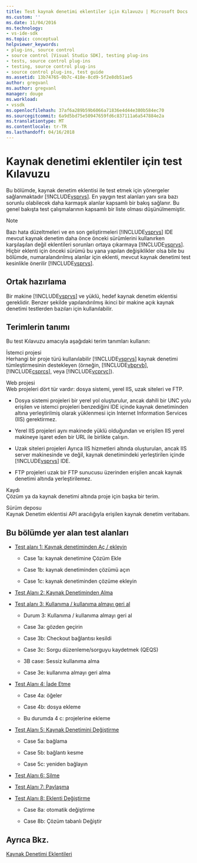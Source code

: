 ```yaml
---
title: Test kaynak denetimi eklentiler için Kılavuzu | Microsoft Docs
ms.custom: ''
ms.date: 11/04/2016
ms.technology:
- vs-ide-sdk
ms.topic: conceptual
helpviewer_keywords:
- plug-ins, source control
- source control [Visual Studio SDK], testing plug-ins
- tests, source control plug-ins
- testing, source control plug-ins
- source control plug-ins, test guide
ms.assetid: 13b74765-0b7c-418e-8cd9-5f2e8db51ae5
author: gregvanl
ms.author: gregvanl
manager: douge
ms.workload:
- vssdk
ms.openlocfilehash: 37af6a289b59b6066a71836e4d44e380b584ec70
ms.sourcegitcommit: 6a9d5bd75e50947659fd6c837111a6a547884e2a
ms.translationtype: MT
ms.contentlocale: tr-TR
ms.lasthandoff: 04/16/2018
---
```

# <a name="test-guide-for-source-control-plug-ins"></a>Kaynak denetimi eklentiler için test Kılavuzu
Bu bölümde, kaynak denetim eklentisi ile test etmek için yönergeler sağlanmaktadır [!INCLUDE[vsprvs](../../code-quality/includes/vsprvs_md.md)]. En yaygın test alanları yanı sıra bazı sorunlu olabilecek daha karmaşık alanlar kapsamlı bir bakış sağlanır. Bu genel bakışta test çalışmalarının kapsamlı bir liste olması düşünülmemiştir.  
  
> [!NOTE]
>  Bazı hata düzeltmeleri ve en son geliştirmeleri [!INCLUDE[vsprvs](../../code-quality/includes/vsprvs_md.md)] IDE mevcut kaynak denetim daha önce önceki sürümlerini kullanırken karşılaşılan değil eklentileri sorunları ortaya çıkarmaya [!INCLUDE[vsprvs](../../code-quality/includes/vsprvs_md.md)]. Hiçbir eklenti için önceki sürümü bu yana yapılan değişiklikler olsa bile bu bölümde, numaralandırılmış alanlar için eklenti, mevcut kaynak denetimi test kesinlikle önerilir [!INCLUDE[vsprvs](../../code-quality/includes/vsprvs_md.md)].  
  
## <a name="common-preparation"></a>Ortak hazırlama  
 Bir makine [!INCLUDE[vsprvs](../../code-quality/includes/vsprvs_md.md)] ve yüklü, hedef kaynak denetim eklentisi gereklidir. Benzer şekilde yapılandırılmış ikinci bir makine açık kaynak denetimi testlerden bazıları için kullanılabilir.  
  
## <a name="definition-of-terms"></a>Terimlerin tanımı  
 Bu test Kılavuzu amacıyla aşağıdaki terim tanımları kullanın:  
  
 İstemci projesi  
 Herhangi bir proje türü kullanılabilir [!INCLUDE[vsprvs](../../code-quality/includes/vsprvs_md.md)] kaynak denetimi tümleştirmesinin destekleyen (örneğin, [!INCLUDE[vbprvb](../../code-quality/includes/vbprvb_md.md)], [!INCLUDE[csprcs](../../data-tools/includes/csprcs_md.md)], veya [!INCLUDE[vcprvc](../../code-quality/includes/vcprvc_md.md)]).  
  
 Web projesi  
 Web projeleri dört tür vardır: dosya sistemi, yerel IIS, uzak siteleri ve FTP.  
  
-   Dosya sistemi projeleri bir yerel yol oluşturulur, ancak dahili bir UNC yolu erişilen ve istemci projeleri benzediğini IDE içinde kaynak denetiminden altına yerleştirilmiş olarak yüklenmesi için Internet Information Services (IIS) gerektirmez.  
  
-   Yerel IIS projeleri aynı makinede yüklü olduğundan ve erişilen IIS yerel makineye işaret eden bir URL ile birlikte çalışın.  
  
-   Uzak siteleri projeleri Ayrıca IIS hizmetleri altında oluşturulan, ancak IIS server makinesinde ve değil, kaynak denetimindeki yerleştirilen içinde [!INCLUDE[vsprvs](../../code-quality/includes/vsprvs_md.md)] IDE.  
  
-   FTP projeleri uzak bir FTP sunucusu üzerinden erişilen ancak kaynak denetimi altında yerleştirilemez.  
  
 Kaydı  
 Çözüm ya da kaynak denetimi altında proje için başka bir terim.  
  
 Sürüm deposu  
 Kaynak Denetim eklentisi API aracılığıyla erişilen kaynak denetim veritabanı.  
  
## <a name="test-areas-covered-in-this-section"></a>Bu bölümde yer alan test alanları  
  
-   [Test alanı 1: Kaynak denetiminden Aç / ekleyin](../../extensibility/internals/test-area-1-add-to-open-from-source-control.md)  
  
    -   Case 1a: kaynak denetimine Çözüm Ekle  
  
    -   Case 1b: kaynak denetiminden çözümü açın  
  
    -   Case 1c: kaynak denetiminden çözüme ekleyin  
  
-   [Test Alanı 2: Kaynak Denetiminden Alma](../../extensibility/internals/test-area-2-get-from-source-control.md)  
  
-   [Test alanı 3: Kullanıma / kullanıma almayı geri al](../../extensibility/internals/test-area-3-check-out-undo-checkout.md)  
  
    -   Durum 3: Kullanıma / kullanıma almayı geri al  
  
    -   Case 3a: gözden geçirin  
  
    -   Case 3b: Checkout bağlantısı kesildi  
  
    -   Case 3c: Sorgu düzenleme/sorguyu kaydetmek (QEQS)  
  
    -   3B case: Sessiz kullanıma alma  
  
    -   Case 3e: kullanıma almayı geri alma  
  
-   [Test Alanı 4: İade Etme](../../extensibility/internals/test-area-4-check-in.md)  
  
    -   Case 4a: öğeler  
  
    -   Case 4b: dosya ekleme  
  
    -   Bu durumda 4 c: projelerine ekleme  
  
-   [Test Alanı 5: Kaynak Denetimini Değiştirme](../../extensibility/internals/test-area-5-change-source-control.md)  
  
    -   Case 5a: bağlama  
  
    -   Case 5b: bağlantı kesme  
  
    -   Case 5c: yeniden bağlayın  
  
-   [Test Alanı 6: Silme](../../extensibility/internals/test-area-6-delete.md)  
  
-   [Test Alanı 7: Paylaşma](../../extensibility/internals/test-area-7-share.md)  
  
-   [Test Alanı 8: Eklenti Değiştirme](../../extensibility/internals/test-area-8-plug-in-switching.md)  
  
    -   Case 8a: otomatik değiştirme  
  
    -   Case 8b: Çözüm tabanlı Değiştir  
  
## <a name="see-also"></a>Ayrıca Bkz.  
 [Kaynak Denetimi Eklentileri](../../extensibility/source-control-plug-ins.md)